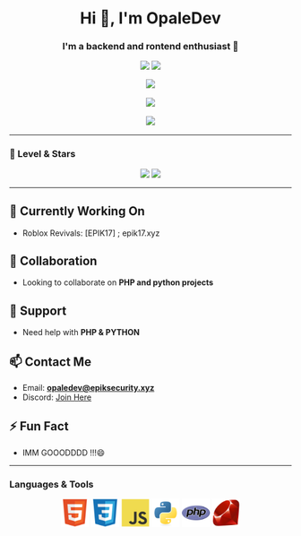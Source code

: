 <h1 align="center">Hi 👋, I'm OpaleDev</h1>
<h3 align="center">I'm a backend and rontend enthusiast 🚀</h3>

<p align="center">
  <img src="https://github-readme-stats.vercel.app/api?username=OpaleDev&show_icons=true&theme=radical&count_private=true" />
  <img src="https://github-readme-streak-stats.herokuapp.com/?user=OpaleDev&theme=blue" />
</p>

<p align="center">
  <img src="https://github-readme-stats.vercel.app/api/top-langs/?username=OpaleDev&layout=compact&theme=radical&langs_count=6" />
</p>

<p align="center">
  <img src="https://komarev.com/ghpvc/?username=OpaleDev&label=Profile%20views&color=0e75b6&style=flat" />
</p>

<p align="center">
  <a href="https://github.com/ryo-ma/github-profile-trophy">
    <img src="https://github-profile-trophy.vercel.app/?username=OpaleDev" />
  </a>
</p>

---

### 🚀 Level & Stars
<p align="center">
  <img src="https://img.shields.io/badge/Level-15-brightgreen?style=for-the-badge&logo=github"/>
  <img src="https://img.shields.io/github/stars/OpaleDev?style=for-the-badge&label=Total%20Stars&logo=star"/>
</p>

---

## 🔭 Currently Working On
- Roblox Revivals: [EPIK17] ; epik17.xyz


## 👯 Collaboration
- Looking to collaborate on **PHP and python projects**

## 🤝 Support
- Need help with **PHP & PYTHON**

## 📫 Contact Me
- Email: **opaledev@epiksecurity.xyz**
- Discord: [Join Here](https://discord.gg/mQN4Udseeb)

## ⚡ Fun Fact
- IMM GOOODDDD !!!😄

---

### Languages & Tools
<p align="center">
  <img src="https://raw.githubusercontent.com/devicons/devicon/master/icons/html5/html5-original.svg" width="50" height="50"/>
  <img src="https://raw.githubusercontent.com/devicons/devicon/master/icons/css3/css3-original.svg" width="50" height="50"/>
  <img src="https://raw.githubusercontent.com/devicons/devicon/master/icons/javascript/javascript-original.svg" width="50" height="50"/>
  <img src="https://raw.githubusercontent.com/devicons/devicon/master/icons/python/python-original.svg" width="50" height="50"/>
  <img src="https://raw.githubusercontent.com/devicons/devicon/master/icons/php/php-original.svg" width="50" height="50"/>
  <img src="https://raw.githubusercontent.com/devicons/devicon/master/icons/ruby/ruby-original.svg" width="50" height="50"/>
</p>


